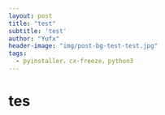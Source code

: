 ```yaml
---
layout: post
title: "test"
subtitle: 'test'
author: "Yufx"
header-image: "img/post-bg-test-test.jpg"
tags:
  - pyinstaller，cx-freeze，python3
---
```

# tes #